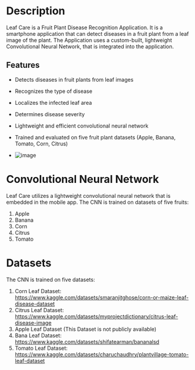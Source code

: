 # Description
Leaf Care is a Fruit Plant Disease Recognition Application. It is a smartphone application that can detect diseases in a fruit plant from a leaf image of the plant. The Application uses a custom-built, lightweight Convolutional Neural Network, that is integrated into the application. 

## Features
- Detects diseases in fruit plants from leaf images
- Recognizes the type of disease
- Localizes the infected leaf area
- Determines disease severity
- Lightweight and efficient convolutional neural network
- Trained and evaluated on five fruit plant datasets (Apple, Banana, Tomato, Corn, Citrus)

- ![image](https://github.com/dahmad00/LeafCare/assets/84143726/e64bd96e-fb52-49c4-af1f-2e7d86b379ce)


# Convolutional Neural Network
Leaf Care utilizes a lightweight convolutional neural network that is embedded in the mobile app. The CNN is trained on datasets of five fruits:
1. Apple
2. Banana
3. Corn
4. Citrus
5. Tomato


# Datasets 
The CNN is trained on five datasets:
1. Corn Leaf Dataset: https://www.kaggle.com/datasets/smaranjitghose/corn-or-maize-leaf-disease-dataset
2. Citrus Leaf Dataset: https://www.kaggle.com/datasets/myprojectdictionary/citrus-leaf-disease-image
3. Apple Leaf Dataset (This Dataset is not publicly available)
4. Bana Leaf Dataset: https://www.kaggle.com/datasets/shifatearman/bananalsd
5. Tomato Leaf Dataset: https://www.kaggle.com/datasets/charuchaudhry/plantvillage-tomato-leaf-dataset

